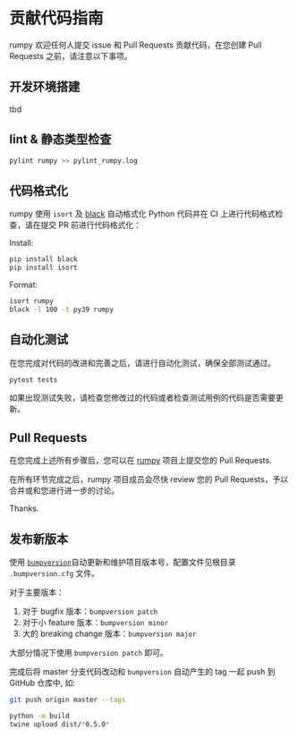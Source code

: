 # 贡献代码指南

rumpy 欢迎任何人提交 issue 和 Pull Requests 贡献代码，在您创建 Pull Requests 之前，请注意以下事项。

## 开发环境搭建

tbd

## lint & 静态类型检查

```bash
pylint rumpy >> pylint_rumpy.log
```

## 代码格式化

rumpy 使用 `isort` 及 [black](https://github.com/psf/black/) 自动格式化 Python 代码并在 CI 上进行代码格式检查，请在提交 PR 前进行代码格式化：

Install:

```bash
pip install black
pip install isort
```

Format:

```bash
isort rumpy
black -l 100 -t py39 rumpy
```

## 自动化测试

在您完成对代码的改进和完善之后，请进行自动化测试，确保全部测试通过。

```bash
pytest tests
```

如果出现测试失败，请检查您修改过的代码或者检查测试用例的代码是否需要更新。

## Pull Requests

在您完成上述所有步骤后，您可以在 [rumpy](https://github.com/liujuanjuan1984/rumpy) 项目上提交您的 Pull Requests.

在所有环节完成之后，rumpy 项目成员会尽快 review 您的 Pull Requests，予以合并或和您进行进一步的讨论。

Thanks.

## 发布新版本

使用 [`bumpversion`](https://github.com/peritus/bumpversion)自动更新和维护项目版本号，配置文件见根目录 `.bumpversion.cfg` 文件。

对于主要版本：

1. 对于 bugfix 版本：`bumpversion patch`
2. 对于小 feature 版本：`bumpversion minor`
3. 大的 breaking change 版本：`bumpversion major`

大部分情况下使用 `bumpversion patch` 即可。

完成后将 master 分支代码改动和 `bumpversion` 自动产生的 tag 一起 push 到 GitHub 仓库中, 如:

```bash
git push origin master --tags
```

```bash
python -m build
twine upload dist/*0.5.0*
```